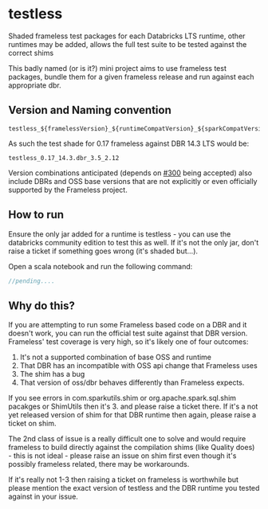 # testless
Shaded frameless test packages for each Databricks LTS runtime, other runtimes may be added, allows the full test suite to be tested against the correct shims

This badly named (or is it?) mini project aims to use frameless test packages, bundle them for a given frameless release and run against each appropriate dbr.

## Version and Naming convention

    testless_${framelessVersion}_${runtimeCompatVersion}_${sparkCompatVersion}_${scalaCompatVersion}

As such the test shade for 0.17 frameless against DBR 14.3 LTS would be:

    testless_0.17_14.3.dbr_3.5_2.12

Version combinations anticipated (depends on [#300](https://github.com/typelevel/frameless/pull/800) being accepted) also include DBRs and OSS base versions that are not explicitly or even officially supported by the Frameless project.

## How to run

Ensure the only jar added for a runtime is testless - you can use the databricks community edition to test this as well.  If it's not the only jar, don't raise a ticket if something goes wrong (it's shaded but...).

Open a scala notebook and run the following command:

```scala
//pending....
```

## Why do this?

If you are attempting to run some Frameless based code on a DBR and it doesn't work, you can run the official test suite against that DBR version. Frameless' test coverage is very high, so it's likely one of four outcomes:

1. It's not a supported combination of base OSS and runtime
2. That DBR has an incompatible with OSS api change that Frameless uses
3. The shim has a bug
4. That version of oss/dbr behaves differently than Frameless expects.

If you see errors in com.sparkutils.shim or org.apache.spark.sql.shim pacakges or ShimUtils then it's 3. and please raise a ticket there.  If it's a not yet released version of shim for that DBR runtime then again, please raise a ticket on shim.

The 2nd class of issue is a really difficult one to solve and would require frameless to build directly against the compilation shims (like Quality does) - this is not ideal - please raise an issue on shim first even though it's possibly frameless related, there may be workarounds.

If it's really not 1-3 then raising a ticket on frameless is worthwhile but please mention the exact version of testless and the DBR runtime you tested against in your issue.

